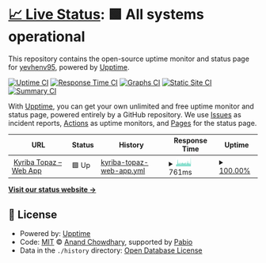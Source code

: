 # [📈 Live Status](https://yevhenv95.github.io/KyribaTopaz): <!--live status--> **🟩 All systems operational**

This repository contains the open-source uptime monitor and status page for [yevhenv95](https://yevhenv95.github.io/KyribaTopaz), powered by [Upptime](https://github.com/upptime/upptime).

[![Uptime CI](https://github.com/yevhenv95/KyribaTopaz/workflows/Uptime%20CI/badge.svg)](https://github.com/yevhenv95/KyribaTopaz/actions?query=workflow%3A%22Uptime+CI%22)
[![Response Time CI](https://github.com/yevhenv95/KyribaTopaz/workflows/Response%20Time%20CI/badge.svg)](https://github.com/yevhenv95/KyribaTopaz/actions?query=workflow%3A%22Response+Time+CI%22)
[![Graphs CI](https://github.com/yevhenv95/KyribaTopaz/workflows/Graphs%20CI/badge.svg)](https://github.com/yevhenv95/KyribaTopaz/actions?query=workflow%3A%22Graphs+CI%22)
[![Static Site CI](https://github.com/yevhenv95/KyribaTopaz/workflows/Static%20Site%20CI/badge.svg)](https://github.com/yevhenv95/KyribaTopaz/actions?query=workflow%3A%22Static+Site+CI%22)
[![Summary CI](https://github.com/yevhenv95/KyribaTopaz/workflows/Summary%20CI/badge.svg)](https://github.com/yevhenv95/KyribaTopaz/actions?query=workflow%3A%22Summary+CI%22)

With [Upptime](https://upptime.js.org), you can get your own unlimited and free uptime monitor and status page, powered entirely by a GitHub repository. We use [Issues](https://github.com/yevhenv95/KyribaTopaz/issues) as incident reports, [Actions](https://github.com/yevhenv95/KyribaTopaz/actions) as uptime monitors, and [Pages](https://yevhenv95.github.io/KyribaTopaz) for the status page.

<!--start: status pages-->
<!-- This summary is generated by Upptime (https://github.com/upptime/upptime) -->
<!-- Do not edit this manually, your changes will be overwritten -->
<!-- prettier-ignore -->
| URL | Status | History | Response Time | Uptime |
| --- | ------ | ------- | ------------- | ------ |
| <img alt="" src="https://icons.duckduckgo.com/ip3/topaz.treasury-factory.com.ico" height="13"> [Kyriba Topaz – Web App](https://topaz.treasury-factory.com) | 🟩 Up | [kyriba-topaz-web-app.yml](https://github.com/yevhenv95/KyribaTopaz/commits/HEAD/history/kyriba-topaz-web-app.yml) | <details><summary><img alt="Response time graph" src="./graphs/kyriba-topaz-web-app/response-time-week.png" height="20"> 761ms</summary><br><a href="https://yevhenv95.github.io/KyribaTopaz/history/kyriba-topaz-web-app"><img alt="Response time 761" src="https://img.shields.io/endpoint?url=https%3A%2F%2Fraw.githubusercontent.com%2Fyevhenv95%2FKyribaTopaz%2FHEAD%2Fapi%2Fkyriba-topaz-web-app%2Fresponse-time.json"></a><br><a href="https://yevhenv95.github.io/KyribaTopaz/history/kyriba-topaz-web-app"><img alt="24-hour response time 761" src="https://img.shields.io/endpoint?url=https%3A%2F%2Fraw.githubusercontent.com%2Fyevhenv95%2FKyribaTopaz%2FHEAD%2Fapi%2Fkyriba-topaz-web-app%2Fresponse-time-day.json"></a><br><a href="https://yevhenv95.github.io/KyribaTopaz/history/kyriba-topaz-web-app"><img alt="7-day response time 761" src="https://img.shields.io/endpoint?url=https%3A%2F%2Fraw.githubusercontent.com%2Fyevhenv95%2FKyribaTopaz%2FHEAD%2Fapi%2Fkyriba-topaz-web-app%2Fresponse-time-week.json"></a><br><a href="https://yevhenv95.github.io/KyribaTopaz/history/kyriba-topaz-web-app"><img alt="30-day response time 761" src="https://img.shields.io/endpoint?url=https%3A%2F%2Fraw.githubusercontent.com%2Fyevhenv95%2FKyribaTopaz%2FHEAD%2Fapi%2Fkyriba-topaz-web-app%2Fresponse-time-month.json"></a><br><a href="https://yevhenv95.github.io/KyribaTopaz/history/kyriba-topaz-web-app"><img alt="1-year response time 761" src="https://img.shields.io/endpoint?url=https%3A%2F%2Fraw.githubusercontent.com%2Fyevhenv95%2FKyribaTopaz%2FHEAD%2Fapi%2Fkyriba-topaz-web-app%2Fresponse-time-year.json"></a></details> | <details><summary><a href="https://yevhenv95.github.io/KyribaTopaz/history/kyriba-topaz-web-app">100.00%</a></summary><a href="https://yevhenv95.github.io/KyribaTopaz/history/kyriba-topaz-web-app"><img alt="All-time uptime 100.00%" src="https://img.shields.io/endpoint?url=https%3A%2F%2Fraw.githubusercontent.com%2Fyevhenv95%2FKyribaTopaz%2FHEAD%2Fapi%2Fkyriba-topaz-web-app%2Fuptime.json"></a><br><a href="https://yevhenv95.github.io/KyribaTopaz/history/kyriba-topaz-web-app"><img alt="24-hour uptime 100.00%" src="https://img.shields.io/endpoint?url=https%3A%2F%2Fraw.githubusercontent.com%2Fyevhenv95%2FKyribaTopaz%2FHEAD%2Fapi%2Fkyriba-topaz-web-app%2Fuptime-day.json"></a><br><a href="https://yevhenv95.github.io/KyribaTopaz/history/kyriba-topaz-web-app"><img alt="7-day uptime 100.00%" src="https://img.shields.io/endpoint?url=https%3A%2F%2Fraw.githubusercontent.com%2Fyevhenv95%2FKyribaTopaz%2FHEAD%2Fapi%2Fkyriba-topaz-web-app%2Fuptime-week.json"></a><br><a href="https://yevhenv95.github.io/KyribaTopaz/history/kyriba-topaz-web-app"><img alt="30-day uptime 100.00%" src="https://img.shields.io/endpoint?url=https%3A%2F%2Fraw.githubusercontent.com%2Fyevhenv95%2FKyribaTopaz%2FHEAD%2Fapi%2Fkyriba-topaz-web-app%2Fuptime-month.json"></a><br><a href="https://yevhenv95.github.io/KyribaTopaz/history/kyriba-topaz-web-app"><img alt="1-year uptime 100.00%" src="https://img.shields.io/endpoint?url=https%3A%2F%2Fraw.githubusercontent.com%2Fyevhenv95%2FKyribaTopaz%2FHEAD%2Fapi%2Fkyriba-topaz-web-app%2Fuptime-year.json"></a></details>

<!--end: status pages-->

[**Visit our status website →**](https://yevhenv95.github.io/KyribaTopaz)

## 📄 License

- Powered by: [Upptime](https://github.com/upptime/upptime)
- Code: [MIT](./LICENSE) © [Anand Chowdhary](https://anandchowdhary.com), supported by [Pabio](https://pabio.com)
- Data in the `./history` directory: [Open Database License](https://opendatacommons.org/licenses/odbl/1-0/)
